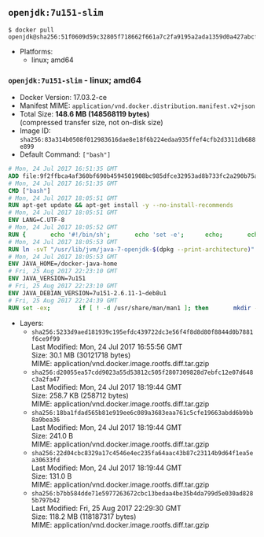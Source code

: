 ## `openjdk:7u151-slim`

```console
$ docker pull openjdk@sha256:51f0609d59c32805f718662f661a7c2fa9195a2ada1359d0a427abcfaec4851c
```

-	Platforms:
	-	linux; amd64

### `openjdk:7u151-slim` - linux; amd64

-	Docker Version: 17.03.2-ce
-	Manifest MIME: `application/vnd.docker.distribution.manifest.v2+json`
-	Total Size: **148.6 MB (148568119 bytes)**  
	(compressed transfer size, not on-disk size)
-	Image ID: `sha256:83a314b0508f012983616dae8e18f6b224edaa935ffef4cfb2d3311db688e899`
-	Default Command: `["bash"]`

```dockerfile
# Mon, 24 Jul 2017 16:51:35 GMT
ADD file:9f2ffbca4af360bf690b4594501908bc985dfce32953ad8b733fc2a290b75a80 in / 
# Mon, 24 Jul 2017 16:51:35 GMT
CMD ["bash"]
# Mon, 24 Jul 2017 18:05:51 GMT
RUN apt-get update && apt-get install -y --no-install-recommends 		bzip2 		unzip 		xz-utils 	&& rm -rf /var/lib/apt/lists/*
# Mon, 24 Jul 2017 18:05:51 GMT
ENV LANG=C.UTF-8
# Mon, 24 Jul 2017 18:05:52 GMT
RUN { 		echo '#!/bin/sh'; 		echo 'set -e'; 		echo; 		echo 'dirname "$(dirname "$(readlink -f "$(which javac || which java)")")"'; 	} > /usr/local/bin/docker-java-home 	&& chmod +x /usr/local/bin/docker-java-home
# Mon, 24 Jul 2017 18:05:53 GMT
RUN ln -svT "/usr/lib/jvm/java-7-openjdk-$(dpkg --print-architecture)" /docker-java-home
# Mon, 24 Jul 2017 18:05:53 GMT
ENV JAVA_HOME=/docker-java-home
# Fri, 25 Aug 2017 22:23:10 GMT
ENV JAVA_VERSION=7u151
# Fri, 25 Aug 2017 22:23:10 GMT
ENV JAVA_DEBIAN_VERSION=7u151-2.6.11-1~deb8u1
# Fri, 25 Aug 2017 22:24:39 GMT
RUN set -ex; 		if [ ! -d /usr/share/man/man1 ]; then 		mkdir -p /usr/share/man/man1; 	fi; 		apt-get update; 	apt-get install -y 		openjdk-7-jdk="$JAVA_DEBIAN_VERSION" 	; 	rm -rf /var/lib/apt/lists/*; 		[ "$(readlink -f "$JAVA_HOME")" = "$(docker-java-home)" ]; 		update-alternatives --get-selections | awk -v home="$(readlink -f "$JAVA_HOME")" 'index($3, home) == 1 { $2 = "manual"; print | "update-alternatives --set-selections" }'; 	update-alternatives --query java | grep -q 'Status: manual'
```

-	Layers:
	-	`sha256:5233d9aed181939c195efdc439722dc3e56f4f8d8d80f8844d0b7881f6ce9f99`  
		Last Modified: Mon, 24 Jul 2017 16:55:56 GMT  
		Size: 30.1 MB (30121718 bytes)  
		MIME: application/vnd.docker.image.rootfs.diff.tar.gzip
	-	`sha256:d20055ea57cdd9023a55d53812c505f2807309828d7ebfc12e07d648c3a2fa47`  
		Last Modified: Mon, 24 Jul 2017 18:19:44 GMT  
		Size: 258.7 KB (258712 bytes)  
		MIME: application/vnd.docker.image.rootfs.diff.tar.gzip
	-	`sha256:18ba1fdad565b81e919ee6c089a3683eaa761c5cfe19663abdd6b9bb8a9bea36`  
		Last Modified: Mon, 24 Jul 2017 18:19:44 GMT  
		Size: 241.0 B  
		MIME: application/vnd.docker.image.rootfs.diff.tar.gzip
	-	`sha256:22d04cbc8329a17c4546e4ec235fa64aac43b87c23114b9d64f1ea5ea30633fd`  
		Last Modified: Mon, 24 Jul 2017 18:19:44 GMT  
		Size: 131.0 B  
		MIME: application/vnd.docker.image.rootfs.diff.tar.gzip
	-	`sha256:b7bb584dde71e5977263672cbc13bedaa4be35b4da799d5e030ad8285b797b42`  
		Last Modified: Fri, 25 Aug 2017 22:29:30 GMT  
		Size: 118.2 MB (118187317 bytes)  
		MIME: application/vnd.docker.image.rootfs.diff.tar.gzip
